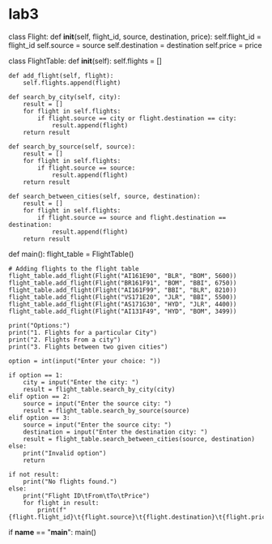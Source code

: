 # lab3
class Flight:
    def __init__(self, flight_id, source, destination, price):
        self.flight_id = flight_id
        self.source = source
        self.destination = destination
        self.price = price

class FlightTable:
    def __init__(self):
        self.flights = []

    def add_flight(self, flight):
        self.flights.append(flight)

    def search_by_city(self, city):
        result = []
        for flight in self.flights:
            if flight.source == city or flight.destination == city:
                result.append(flight)
        return result

    def search_by_source(self, source):
        result = []
        for flight in self.flights:
            if flight.source == source:
                result.append(flight)
        return result

    def search_between_cities(self, source, destination):
        result = []
        for flight in self.flights:
            if flight.source == source and flight.destination == destination:
                result.append(flight)
        return result

def main():
    flight_table = FlightTable()

    # Adding flights to the flight table
    flight_table.add_flight(Flight("AI161E90", "BLR", "BOM", 5600))
    flight_table.add_flight(Flight("BR161F91", "BOM", "BBI", 6750))
    flight_table.add_flight(Flight("AI161F99", "BBI", "BLR", 8210))
    flight_table.add_flight(Flight("VS171E20", "JLR", "BBI", 5500))
    flight_table.add_flight(Flight("AS171G30", "HYD", "JLR", 4400))
    flight_table.add_flight(Flight("AI131F49", "HYD", "BOM", 3499))

    print("Options:")
    print("1. Flights for a particular City")
    print("2. Flights From a city")
    print("3. Flights between two given cities")

    option = int(input("Enter your choice: "))

    if option == 1:
        city = input("Enter the city: ")
        result = flight_table.search_by_city(city)
    elif option == 2:
        source = input("Enter the source city: ")
        result = flight_table.search_by_source(source)
    elif option == 3:
        source = input("Enter the source city: ")
        destination = input("Enter the destination city: ")
        result = flight_table.search_between_cities(source, destination)
    else:
        print("Invalid option")
        return

    if not result:
        print("No flights found.")
    else:
        print("Flight ID\tFrom\tTo\tPrice")
        for flight in result:
            print(f"{flight.flight_id}\t{flight.source}\t{flight.destination}\t{flight.price}")

if __name__ == "__main__":
    main()

